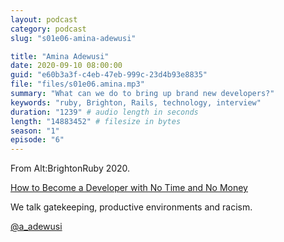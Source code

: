 ```yaml
---
layout: podcast
category: podcast
slug: "s01e06-amina-adewusi"

title: "Amina Adewusi"
date: 2020-09-10 08:00:00
guid: "e60b3a3f-c4eb-47eb-999c-23d4b93e8835"
file: "files/s01e06.amina.mp3"
summary: "What can we do to bring up brand new developers?"
keywords: "ruby, Brighton, Rails, technology, interview"
duration: "1239" # audio length in seconds
length: "14883452" # filesize in bytes
season: "1"
episode: "6"
---
```


From Alt:BrightonRuby 2020.

[How to Become a Developer with No Time and No Money](https://brightonruby.com/2020/how-to-become-a-developer-with-no-time-and-no-money-amina-adewusi/)

We talk gatekeeping, productive environments and racism.

[@a_adewusi](https://twitter.com/a_adewusi)
